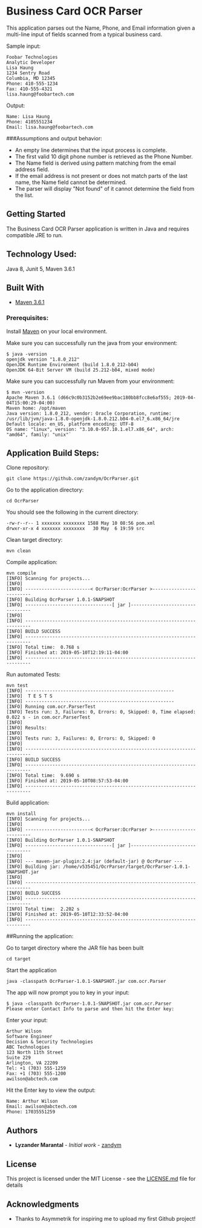 # Business Card OCR Parser

This application parses out the Name, Phone, and Email information given a multi-line input of fields scanned from a typical business card. 

Sample input:

```
Foobar Technologies
Analytic Developer
Lisa Haung
1234 Sentry Road
Columbia, MD 12345
Phone: 410-555-1234
Fax: 410-555-4321
lisa.haung@foobartech.com
```

Output:

```
Name: Lisa Haung
Phone: 4105551234
Email: lisa.haung@foobartech.com
```

###Assumptions and output behavior:

* An empty line determines that the input process is complete.
* The first valid 10 digit phone number is retrieved as the Phone Number.
* The Name field is derived using pattern matching from the email address field.
* If the email address is not present or does not match parts of the last name, the Name field cannot be determined.   
* The parser will display "Not found" of it cannot determine the field from the list.

## Getting Started

The Business Card OCR Parser application is written in Java and requires compatible JRE to run. 

## Technology Used:  

Java 8, Junit 5, Maven 3.6.1 

## Built With

* [Maven 3.6.1](https://maven.apache.org/) 


### Prerequisites:

Install [Maven](https://maven.apache.org/)  on your local environment.

Make sure you can successfully run the java from your environment:

```
$ java -version
openjdk version "1.8.0_212"
OpenJDK Runtime Environment (build 1.8.0_212-b04)
OpenJDK 64-Bit Server VM (build 25.212-b04, mixed mode)
```


Make sure you can successfully run Maven from your environment:

```
$ mvn -version
Apache Maven 3.6.1 (d66c9c0b3152b2e69ee9bac180bb8fcc8e6af555; 2019-04-04T15:00:29-04:00)
Maven home: /opt/maven
Java version: 1.8.0_212, vendor: Oracle Corporation, runtime: /usr/lib/jvm/java-1.8.0-openjdk-1.8.0.212.b04-0.el7_6.x86_64/jre
Default locale: en_US, platform encoding: UTF-8
OS name: "linux", version: "3.10.0-957.10.1.el7.x86_64", arch: "amd64", family: "unix"`
```

## Application Build Steps:

Clone repository:

```
git clone https://github.com/zandym/OcrParser.git
```

Go to the application directory:

```
cd OcrParser
```

You should see the following in the current directory:

```
-rw-r--r-- 1 xxxxxxx xxxxxxxx 1588 May 10 08:56 pom.xml
drwxr-xr-x 4 xxxxxxx xxxxxxxx   30 May  6 19:59 src
```

Clean target directory:

```
mvn clean
```
   
Compile application:

```
mvn compile
[INFO] Scanning for projects...
[INFO] 
[INFO] ------------------------< OcrParser:OcrParser >-------------------------
[INFO] Building OcrParser 1.0.1-SNAPSHOT
[INFO] --------------------------------[ jar ]---------------------------------
[INFO] 
[INFO] ------------------------------------------------------------------------
[INFO] BUILD SUCCESS
[INFO] ------------------------------------------------------------------------
[INFO] Total time:  0.768 s
[INFO] Finished at: 2019-05-10T12:19:11-04:00
[INFO] ------------------------------------------------------------------------
```

Run automated Tests:

```
mvn test
[INFO] -------------------------------------------------------
[INFO]  T E S T S
[INFO] -------------------------------------------------------
[INFO] Running com.ocr.ParserTest
[INFO] Tests run: 3, Failures: 0, Errors: 0, Skipped: 0, Time elapsed: 0.022 s - in com.ocr.ParserTest
[INFO] 
[INFO] Results:
[INFO] 
[INFO] Tests run: 3, Failures: 0, Errors: 0, Skipped: 0
[INFO] 
[INFO] ------------------------------------------------------------------------
[INFO] BUILD SUCCESS
[INFO] ------------------------------------------------------------------------
[INFO] Total time:  9.690 s
[INFO] Finished at: 2019-05-10T08:57:53-04:00
[INFO] ------------------------------------------------------------------------
```

Build application:

```
mvn install
[INFO] Scanning for projects...
[INFO] 
[INFO] ------------------------< OcrParser:OcrParser >-------------------------
[INFO] Building OcrParser 1.0.1-SNAPSHOT
[INFO] --------------------------------[ jar ]---------------------------------
[INFO] 
[INFO] --- maven-jar-plugin:2.4:jar (default-jar) @ OcrParser ---
[INFO] Building jar: /home/v535451/OcrParser/target/OcrParser-1.0.1-SNAPSHOT.jar
[INFO] 
[INFO] ------------------------------------------------------------------------
[INFO] BUILD SUCCESS
[INFO] ------------------------------------------------------------------------
[INFO] Total time:  2.202 s
[INFO] Finished at: 2019-05-10T12:33:52-04:00
[INFO] ------------------------------------------------------------------------
```

##Running the application:

Go to target directory where the JAR file has been built

```
cd target
```


Start the application

```
java -classpath OcrParser-1.0.1-SNAPSHOT.jar com.ocr.Parser
 ```

The app will now prompt you to key in your input:


```
$ java -classpath OcrParser-1.0.1-SNAPSHOT.jar com.ocr.Parser
Please enter Contact Info to parse and then hit the Enter key:
```

Enter your input:

```
Arthur Wilson
Software Engineer
Decision & Security Technologies
ABC Technologies
123 North 11th Street
Suite 229
Arlington, VA 22209
Tel: +1 (703) 555-1259
Fax: +1 (703) 555-1200
awilson@abctech.com
```

Hit the Enter key to view the output:

```
Name: Arthur Wilson
Email: awilson@abctech.com
Phone: 17035551259
```

## Authors

* **Lyzander Marantal** - *Initial work* - [zandym](https://github.com/zandym)



## License

This project is licensed under the MIT License - see the [LICENSE.md](LICENSE.md) file for details

## Acknowledgments

* Thanks to Asymmetrik for inspiring me to upload my first Github project!
